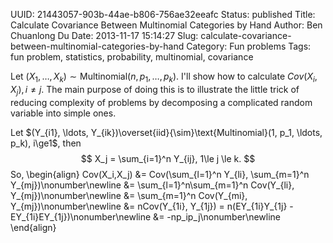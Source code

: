 UUID: 21443057-903b-44ae-b806-756ae32eeafc
Status: published
Title: Calculate Covariance Between Multinomial Categories by Hand
Author: Ben Chuanlong Du
Date: 2013-11-17 15:14:27
Slug: calculate-covariance-between-multinomial-categories-by-hand
Category: Fun problems
Tags: fun problem, statistics, probability, multinomial, covariance

Let $(X_1, \ldots, X_k)\sim\text{Multinomial}(n, p_1, \ldots, p_k)$. 
I'll show how to calculate $Cov(X_i, X_j), i\ne j$. 
The main purpose of doing this is to illustrate the little trick 
of reducing complexity of problems by decomposing a complicated random variable 
into simple ones. 

Let $(Y_{i1}, \ldots, Y_{ik})\overset{iid}{\sim}\text{Multinomial}(1, p_1, \ldots, p_k), i\ge1$,
then 
$$
X_j = \sum_{i=1}^n Y_{ij}, 1\le j \le k.
$$
So,
\begin{align}
Cov(X_i,X_j) &= Cov(\sum_{l=1}^n Y_{li}, \sum_{m=1}^n Y_{mj})\nonumber\newline
             &= \sum_{l=1}^n\sum_{m=1}^n Cov(Y_{li}, Y_{mj})\nonumber\newline
             &= \sum_{m=1}^n Cov(Y_{mi}, Y_{mj})\nonumber\newline
             &= nCov(Y_{1i}, Y_{1j}) = n(EY_{1i}Y_{1j} - EY_{1i}EY_{1j})\nonumber\newline
             &= -np_ip_j\nonumber\newline
\end{align}
